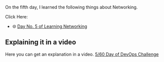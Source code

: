 On the fifth day, I learned the following things about Networking.

Click Here:

- 🌐 [Day No. 5 of Learning Networking](../PDFs/Computer-Networking-2.pdf)

## **Explaining it in a video**

Here you can get an explanation in a video. [5/60 Day of DevOps Challenge]()